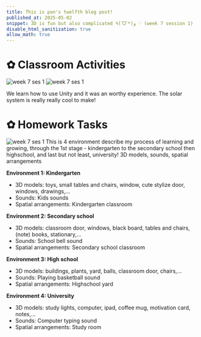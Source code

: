 ```yaml
---
title: This is pan's twelfth blog post!
published_at: 2025-05-02
snippet: 3D is fun but also complicated ٩(ˊᗜˋ*)و ♡ (week 7 session 1)
disable_html_sanitization: true
allow_math: true
---
```


# ✿ Classroom Activities
![week 7 ses 1](classroomactivities/week7/w7s1.png)
![week 7 ses 1](classroomactivities/week7/w7s1-1.jpg)

We learn how to use Unity and it was an worthy experience. The solar system is really really cool to make!

# ✿ Homework Tasks
![week 7 ses 1](homeworktasks/week7/w7s1.PNG)
This is 4 environment describe my process of learning and growing, through the 1st stage - kindergarten to the secondary school then highschool, and last but not least, university!
 3D models, sounds, spatial arrangements

**Environment 1: Kindergarten** 
- 3D models: toys, small tables and chairs, window, cute stylize door, windows, drawings,...
- Sounds: Kids sounds
- Spatial arrangements: Kindergarten classroom

**Environment 2: Secondary school** 
- 3D models: classroom door, windows, black board, tables and chairs, (note) books, stationary,...
- Sounds: School bell sound
- Spatial arrangements: Secondary school classroom

**Environment 3: High school**
- 3D models: buildings, plants, yard, balls, classroom door, chairs,...
- Sounds: Playing basketball sound
- Spatial arrangements: Highschool yard

**Environment 4: University**
- 3D models: study lights, computer, ipad, coffee mug, motivation card, notes,...
- Sounds: Computer typing sound
- Spatial arrangements: Study room